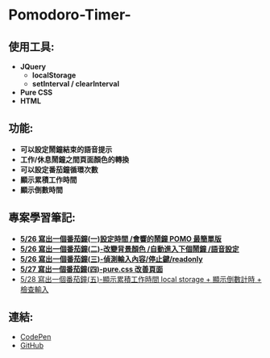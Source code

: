 # Pomodoro-Timer-
## **使用工具:**

- **JQuery**
    - **localStorage**
    - **setInterval / clearInterval**
- **Pure CSS**
- **HTML**
## **功能:**

- **可以設定鬧鐘結束的語音提示**
- **工作/休息鬧鐘之間頁面顏色的轉換**
- **可以設定番茄鐘循環次數**
- **顯示累積工作時間**
- **顯示倒數時間**

## 專案學習筆記:

- **[5/26 寫出一個番茄鐘(一)設定時間 /會響的鬧鐘 POMO 最簡單版](https://newstarellie.github.io/%E7%95%AA%E8%8C%84%E9%90%98(1)/)**
- **[5/26 寫出一個番茄鐘(二)-改變背景顏色 /自動進入下個鬧鐘 /語音設定](https://newstarellie.github.io/%E7%95%AA%E8%8C%84%E9%90%98(2)/)**
- **[5/26 寫出一個番茄鐘(三)-偵測輸入內容/停止鍵/readonly](https://newstarellie.github.io/%E7%95%AA%E8%8C%84%E9%90%98(3)/)**
- **[5/27 寫出一個番茄鐘(四)-pure.css 改善頁面](https://newstarellie.github.io/%E7%95%AA%E8%8C%84%E9%90%984/)**
- [5/28 寫出一個番茄鐘(五)-顯示累積工作時間 local storage + 顯示倒數計時 + 檢查輸入](https://newstarellie.github.io/%E7%95%AA%E8%8C%84%E9%90%985/)

## 連結:

- [CodePen](https://codepen.io/newstarellie/pen/WNMdmbb)
- [GitHub](https://github.com/newstarellie/Pomodoro-Timer-)

